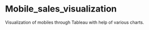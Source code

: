 # Mobile_sales_visualization

Visualization of mobiles through Tableau with help of various charts.
